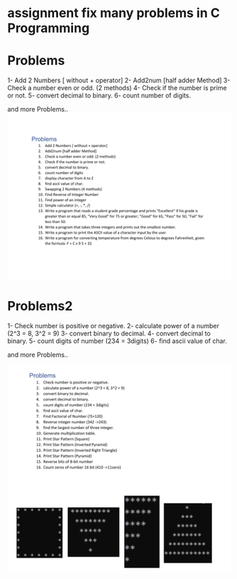 # assignment fix many problems in C Programming
# Problems 
  1- Add 2 Numbers [ without + operator]
  2- Add2num [half adder Method] 
  3- Check a number even or odd. (2 methods)
  4- Check if the number is prime or not.
  5- convert decimal to binary.
  6- count number of digits.
  
  and more Problems..
![assignment](https://github.com/ahmed-eldesoky284/assignment/blob/main/Problems/Problems.png)

  



# Problems2
  1- Check number is positive or negative. 
  2- calculate power of a number (2^3 = 8, 3^2 = 9)
  3- convert binary to decimal.
  4- convert decimal to binary.
  5- count digits of number (234 = 3digits)
  6- find ascii value of char.
  
  and more Problems..


![assignment](https://github.com/ahmed-eldesoky284/assignment/blob/main/Problems2‏/Problems2.png)


  
